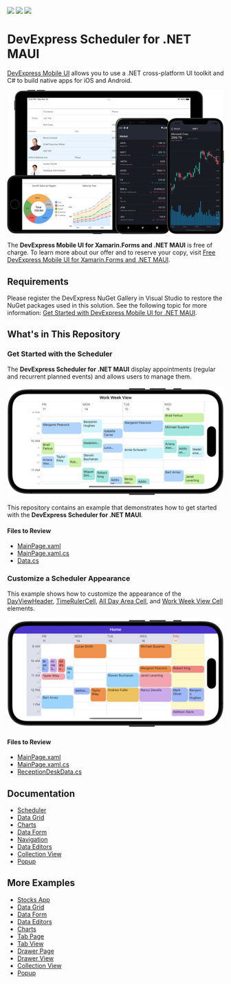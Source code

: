 <!-- default badges list -->
![](https://img.shields.io/endpoint?url=https://codecentral.devexpress.com/api/v1/VersionRange/453116085/22.2.3%2B)
[![](https://img.shields.io/badge/Open_in_DevExpress_Support_Center-FF7200?style=flat-square&logo=DevExpress&logoColor=white)](https://supportcenter.devexpress.com/ticket/details/T1063610)
[![](https://img.shields.io/badge/📖_How_to_use_DevExpress_Examples-e9f6fc?style=flat-square)](https://docs.devexpress.com/GeneralInformation/403183)
<!-- default badges end -->
# DevExpress Scheduler for .NET MAUI

[DevExpress Mobile UI](https://www.devexpress.com/maui/) allows you to use a .NET cross-platform UI toolkit and C# to build native apps for iOS and Android.

![DevExpress Mobile UI for .NET MAUI](./Images/maui.png)

The **DevExpress Mobile UI for Xamarin.Forms and .NET MAUI** is free of charge. To learn more about our offer and to reserve your copy, visit [Free DevExpress Mobile UI for Xamarin.Forms and .NET MAUI](https://www.devexpress.com/xamarin-free).

## Requirements

Please register the DevExpress NuGet Gallery in Visual Studio to restore the NuGet packages used in this solution. See the following topic for more information: [Get Started with DevExpress Mobile UI for .NET MAUI](https://docs.devexpress.com/MAUI/403249/get-started).

## What's in This Repository

### Get Started with the Scheduler

The **DevExpress Scheduler for .NET MAUI** display appointments (regular and recurrent planned events) and allows users to manage them.

<img src="./Images/scheduler-get-started.png" alt="Week View">

This repository contains an example that demonstrates how to get started with the **DevExpress Scheduler for .NET MAUI**.

#### Files to Review

* [MainPage.xaml](./CS/SchedulerExample/MainPage.xaml)
* [MainPage.xaml.cs](./CS/SchedulerExample/MainPage.xaml.cs)
* [Data.cs](./CS/SchedulerExample/Data.cs)

### Customize a Scheduler Appearance

This example shows how to customize the appearance of the [DayViewHeader](https://docs.devexpress.com/MAUI/403736/scheduler-and-calendar/scheduler/visual-elements#day-view-header-item), [TimeRulerCell](https://docs.devexpress.com/MAUI/403736/scheduler-and-calendar/scheduler/visual-elements#time-ruler-cell), [All Day Area Cell](https://docs.devexpress.com/MAUI/403736/scheduler-and-calendar/scheduler/visual-elements#all-day-area-cell), and [Work Week View Cell](https://docs.devexpress.com/MAUI/403736/scheduler-and-calendar/scheduler/visual-elements#day-view-cell) elements.


<img src="./Images/week-view-example.png" alt="Week View">

#### Files to Review

* [MainPage.xaml](./CS/SchedulerCustomAppearance/MainPage.xaml)
* [MainPage.xaml.cs](./CS/SchedulerCustomAppearance/MainPage.xaml.cs)
* [ReceptionDeskData.cs](./CS/SchedulerCustomAppearance/ReceptionDeskData.cs)


## Documentation

- [Scheduler](https://docs.devexpress.com/MAUI/403734/scheduler/index)
- [Data Grid](https://docs.devexpress.com/MAUI/403255/data-grid/data-grid)
- [Charts](https://docs.devexpress.com/MAUI/403300/charts/charts)
- [Data Form](https://docs.devexpress.com/MAUI/403640/data-form)
- [Navigation](https://docs.devexpress.com/MAUI/403297/navigation/index)
- [Data Editors](https://docs.devexpress.com/MAUI/403427/editors/index)
- [Collection View](https://docs.devexpress.com/MAUI/403324/collection-view/index)
- [Popup](http://docs.devexpress.devx/MAUI/403733/popup/index)

## More Examples

* [Stocks App](https://github.com/DevExpress-Examples/maui-stocks-mini)
* [Data Grid](https://github.com/DevExpress-Examples/maui-data-grid-get-started)
* [Data Form](https://github.com/DevExpress-Examples/maui-data-form-get-started)
* [Data Editors](https://github.com/DevExpress-Examples/maui-editors-get-started)
* [Charts](https://github.com/DevExpress-Examples/maui-charts)
* [Tab Page](https://github.com/DevExpress-Examples/maui-tab-page-get-started)
* [Tab View](https://github.com/DevExpress-Examples/maui-tab-view-get-started)
* [Drawer Page](https://github.com/DevExpress-Examples/maui-drawer-page-get-started)
* [Drawer View](https://github.com/DevExpress-Examples/maui-drawer-view-get-started)
* [Collection View](https://github.com/DevExpress-Examples/maui-collection-view-get-started)
* [Popup](https://github.com/DevExpress-Examples/maui-popup-get-started)
